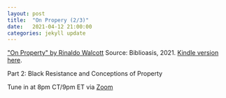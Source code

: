 ```yaml
---
layout: post
title:  "On Propery (2/3)"
date:   2021-04-12 21:00:00
categories: jekyll update
---
```


["On Property" by Rinaldo Walcott](https://bookshop.org/books/on-property/9781771964074?aid=13448&listref=civic-tech-book-club-reading-list) Source: Biblioasis, 2021. [Kindle version here](https://www.amazon.com/Property-Field-Notes-Book-ebook/dp/B08K55GD3G/ref=tmm_kin_title_0?_encoding=UTF8&qid=&sr=).

Part 2: Black Resistance and Conceptions of Property

Tune in at 8pm CT/9pm ET via [Zoom](https://harvard.zoom.us/j/97704612486)
